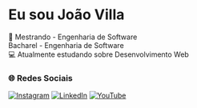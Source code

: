 # Eu sou João Villa
🔭 Mestrando - Engenharia de Software<br>Bacharel - Engenharia de Software<br>💻 Atualmente estudando sobre Desenvolvimento Web



### 🌐 Redes Sociais
[![Instagram](https://img.shields.io/badge/Instagram-%23E4405F.svg?logo=Instagram&logoColor=white)](https://instagram.com/_joaovilla_) [![LinkedIn](https://img.shields.io/badge/LinkedIn-%230077B5.svg?logo=linkedin&logoColor=white)](https://www.linkedin.com/in/joaoemiliovilla) [![YouTube](https://img.shields.io/badge/YouTube-%23FF0000.svg?logo=YouTube&logoColor=white)](https://youtube.com/jauzer) 
<!-- 

# 💻 Habilidades:
![Java](https://img.shields.io/badge/java-%23ED8B00.svg?style=for-the-badge&logo=java&logoColor=white) ![React Native](https://img.shields.io/badge/react_native-%2320232a.svg?style=for-the-badge&logo=react&logoColor=%2361DAFB) ![Adobe Illustrator](https://img.shields.io/badge/adobeillustrator-%23FF9A00.svg?style=for-the-badge&logo=adobeillustrator&logoColor=white) ![Adobe After Effects](https://img.shields.io/badge/Adobe%20After%20Effects-9999FF.svg?style=for-the-badge&logo=Adobe%20After%20Effects&logoColor=white) ![Adobe Photoshop](https://img.shields.io/badge/adobephotoshop-%2331A8FF.svg?style=for-the-badge&logo=adobephotoshop&logoColor=white)


## 🌐 Socials:
[![Instagram](https://img.shields.io/badge/Instagram-%23E4405F.svg?logo=Instagram&logoColor=white)](https://instagram.com/jauzerprod) [![Twitch](https://img.shields.io/badge/Twitch-%239146FF.svg?logo=Twitch&logoColor=white)](https://twitch.tv/jauzerv) [![Twitter](https://img.shields.io/badge/Twitter-%231DA1F2.svg?logo=Twitter&logoColor=white)](https://twitter.com/prodjauzxr) [![YouTube](https://img.shields.io/badge/YouTube-%23FF0000.svg?logo=YouTube&logoColor=white)](https://youtube.com/@youtube.com/jauzer) 

# 💻 Tech Stack:
![Java](https://img.shields.io/badge/java-%23ED8B00.svg?style=for-the-badge&logo=java&logoColor=white) ![PHP](https://img.shields.io/badge/php-%23777BB4.svg?style=for-the-badge&logo=php&logoColor=white) ![React Native](https://img.shields.io/badge/react_native-%2320232a.svg?style=for-the-badge&logo=react&logoColor=%2361DAFB) ![Adobe Illustrator](https://img.shields.io/badge/adobeillustrator-%23FF9A00.svg?style=for-the-badge&logo=adobeillustrator&logoColor=white) ![Adobe After Effects](https://img.shields.io/badge/Adobe%20After%20Effects-9999FF.svg?style=for-the-badge&logo=Adobe%20After%20Effects&logoColor=white) ![Adobe Photoshop](https://img.shields.io/badge/adobephotoshop-%2331A8FF.svg?style=for-the-badge&logo=adobephotoshop&logoColor=white) ![Canva](https://img.shields.io/badge/Canva-%2300C4CC.svg?style=for-the-badge&logo=Canva&logoColor=white)
# 📊 GitHub Stats:
![](https://github-readme-stats.vercel.app/api?username=jauzer&theme=algolia&hide_border=false&include_all_commits=false&count_private=false)<br/>
![](https://github-readme-streak-stats.herokuapp.com/?user=jauzer&theme=algolia&hide_border=false)<br/>
![](https://github-readme-stats.vercel.app/api/top-langs/?username=jauzer&theme=algolia&hide_border=false&include_all_commits=false&count_private=false&layout=compact)

## 🐦 Latest Tweet
[![](https://gtce.itsvg.in/api?username=prodjauzxr)](https://github.com/VishwaGauravIn/github-twitter-card-embed)

--------------------------------------------------------------------------------------------------------

## 🌐 Socials:
[![Instagram](https://img.shields.io/badge/Instagram-%23E4405F.svg?logo=Instagram&logoColor=white)](https://instagram.com/jauzerprod) [![Twitch](https://img.shields.io/badge/Twitch-%239146FF.svg?logo=Twitch&logoColor=white)](https://twitch.tv/jauzerv) [![YouTube](https://img.shields.io/badge/YouTube-%23FF0000.svg?logo=YouTube&logoColor=white)](https://youtube.com/@youtube.com/jauzer) 

# 💻 Tech Stack:
![Java](https://img.shields.io/badge/java-%23ED8B00.svg?style=for-the-badge&logo=java&logoColor=white) ![PHP](https://img.shields.io/badge/php-%23777BB4.svg?style=for-the-badge&logo=php&logoColor=white) ![Adobe After Effects](https://img.shields.io/badge/Adobe%20After%20Effects-9999FF.svg?style=for-the-badge&logo=Adobe%20After%20Effects&logoColor=white) ![Adobe Photoshop](https://img.shields.io/badge/adobephotoshop-%2331A8FF.svg?style=for-the-badge&logo=adobephotoshop&logoColor=white) ![Adobe Illustrator](https://img.shields.io/badge/adobeillustrator-%23FF9A00.svg?style=for-the-badge&logo=adobeillustrator&logoColor=white) ![Canva](https://img.shields.io/badge/Canva-%2300C4CC.svg?style=for-the-badge&logo=Canva&logoColor=white) ![React](https://img.shields.io/badge/react-%2320232a.svg?style=for-the-badge&logo=react&logoColor=%2361DAFB)
# 📊 GitHub Stats:
![](https://github-readme-stats.vercel.app/api?username=jauzer&theme=tokyonight&hide_border=true&include_all_commits=false&count_private=false)<br/>
![](https://github-readme-streak-stats.herokuapp.com/?user=jauzer&theme=tokyonight&hide_border=true)<br/>
![](https://github-readme-stats.vercel.app/api/top-langs/?username=jauzer&theme=tokyonight&hide_border=true&include_all_commits=false&count_private=false&layout=compact)

---
[![](https://visitcount.itsvg.in/api?id=jauzer&icon=0&color=0)](https://visitcount.itsvg.in) -->
